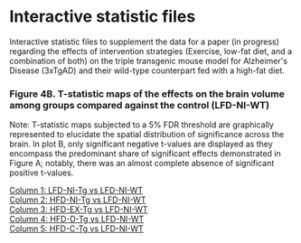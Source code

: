 # Interactive statistic files
Interactive statistic files to supplement the data for a paper (in progress) regarding the effects of intervention strategies (Exercise, low-fat diet, and a combination of both) on the triple transgenic mouse model for Alzheimer's Disease (3xTgAD) and their wild-type counterpart fed with a high-fat diet.

### Figure 4B. T-statistic maps of the effects on the brain volume among groups compared against the control (LFD-NI-WT)
Note:  T-statistic maps subjected to a 5% FDR threshold are graphically represented to elucidate the spatial distribution of significance across the brain. In plot B, only significant negative t-values are displayed as they encompass the predominant share of significant effects demonstrated in Figure A; notably, there was an almost complete absence of significant positive t-values.

[Column 1: LFD-NI-Tg vs LFD-NI-WT](http://htmlpreview.github.io/?https://github.com/LuceroGG/mice_stats/blob/main/stats_files_maget_LMER_outputs/stats_Ctrl_LFD_Tg_negative_5_percent_120micron.html)<br>
[Column 2: HFD-NI-Tg vs LFD-NI-WT](http://htmlpreview.github.io/?https://github.com/LuceroGG/mice_stats/blob/main/stats_files_maget_LMER_outputs/stats_HFD_Tg_negative_5_percent_120micron.html)<br>
[Column 3: HFD-EX-Tg vs LFD-NI-WT](http://htmlpreview.github.io/?https://github.com/LuceroGG/mice_stats/blob/main/stats_files_maget_LMER_outputs/stats_HFD_Tg_Wheel_negative_5_percent_120micron.html)<br>
[Column 4: HFD-D-Tg vs LFD-NI-WT](http://htmlpreview.github.io/?https://github.com/LuceroGG/mice_stats/blob/main/stats_files_maget_LMER_outputs/stats_HFD_Tg_Diet_negative_5_percent_120micron.html)<br>
[Column 5: HFD-C-Tg vs LFD-NI-WT](http://htmlpreview.github.io/?https://github.com/LuceroGG/mice_stats/blob/main/stats_files_maget_LMER_outputs/stats_HFD_Tg_COMBO_negative_5_percent_120micron.html)<br>
